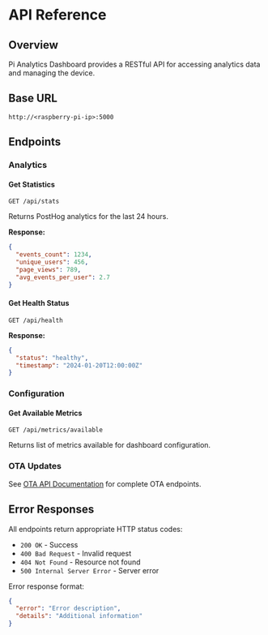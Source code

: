 # API Reference

## Overview

Pi Analytics Dashboard provides a RESTful API for accessing analytics data and managing the device.

## Base URL

```
http://<raspberry-pi-ip>:5000
```

## Endpoints

### Analytics

#### Get Statistics
```http
GET /api/stats
```

Returns PostHog analytics for the last 24 hours.

**Response:**
```json
{
  "events_count": 1234,
  "unique_users": 456,
  "page_views": 789,
  "avg_events_per_user": 2.7
}
```

#### Get Health Status
```http
GET /api/health
```

**Response:**
```json
{
  "status": "healthy",
  "timestamp": "2024-01-20T12:00:00Z"
}
```

### Configuration

#### Get Available Metrics
```http
GET /api/metrics/available
```

Returns list of metrics available for dashboard configuration.

### OTA Updates

See [OTA API Documentation](OTA_README.md#api-endpoints) for complete OTA endpoints.

## Error Responses

All endpoints return appropriate HTTP status codes:

- `200 OK` - Success
- `400 Bad Request` - Invalid request
- `404 Not Found` - Resource not found
- `500 Internal Server Error` - Server error

Error response format:
```json
{
  "error": "Error description",
  "details": "Additional information"
}
```
